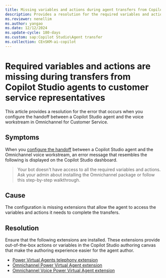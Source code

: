 ```yaml
---
title: Missing variables and actions during agent transfers from Copilot Studio agents
description: Provides a resolution for the required variables and actions that are missing during transfers from Copilot Studio agents to service representatives in Omnichannel for Customer Service.
ms.reviewer: nenellim
ms.author: yangao
ms.date: 12/12/2024
ms.update-cycle: 180-days
ms.custom: sap:Copilot Studio\Agent transfer
ms.collection: CEnSKM-ai-copilot
---
```

# Required variables and actions are missing during transfers from Copilot Studio agents to customer service representatives

This article provides a resolution for the error that occurs when you configure the handoff between a Copilot Studio agent and the voice workstream in Omnichannel for Customer Service.

## Symptoms

When you [configure the handoff](/microsoft-copilot-studio/configuration-hand-off-omnichannel) between a Copilot Studio agent and the Omnichannel voice workstream, an error message that resembles the following is displayed on the Copilot Studio dashboard.

> Your bot doesn't have access to all the required variables and actions. Ask your admin about installing the Omnichannel package or follow this step-by-step walkthrough.

## Cause

The configuration is missing extensions that allow the agent to access the variables and actions it needs to complete the transfers.

## Resolution

Ensure that the following extensions are installed. These extensions provide out-of-the-box actions or variables in the Copilot Studio authoring canvas that make the authoring experience easier for the agent author.

- [Power Virtual Agents telephony extension](https://appsource.microsoft.com/product/dynamics-365/mscrm.mspva_telephony_extension)
- [Omnichannel Power Virtual Agent extension](https://appsource.microsoft.com/product/dynamics-365/mscrm.omnichannelpvaextension)
- [Omnichannel Voice Power Virtual Agent extension](https://appsource.microsoft.com/product/dynamics-365/mscrm.omnichannelvoicepvaextension)
